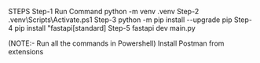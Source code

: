 STEPS 
Step-1 Run Command python -m venv .venv
Step-2 .venv\Scripts\Activate.ps1
Step-3 python -m pip install --upgrade pip
Step-4 pip install "fastapi[standard]
Step-5 fastapi dev main.py

(NOTE:- Run all the commands in Powershell)
Install Postman from extensions